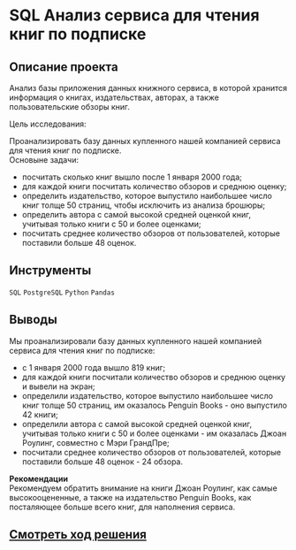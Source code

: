 # SQL Анализ сервиса для чтения книг по подписке
## Описание проекта
Анализ базы приложения данных книжного сервиса, в которой хранится информация о книгах, издательствах, авторах, а также пользовательские обзоры книг. 

Цель исследования:

Проанализировать базу данных купленного нашей компанией сервиса для чтения книг по подписке.  
Основыне задачи:
- посчитать сколько книг вышло после 1 января 2000 года;
- для каждой книги посчитать количество обзоров и среднюю оценку;
- определить издательство, которое выпустило наибольшее число книг толще 50 страниц, чтобы исключить из анализа брошюры;
- определить автора с самой высокой средней оценкой книг, учитывая только книги с 50 и более оценками;
- посчитать среднее количество обзоров от пользователей, которые поставили больше 48 оценок.

## Инструменты

`SQL` `PostgreSQL` `Python` `Pandas`


## Выводы

Мы проанализировали базу данных купленного нашей компанией сервиса для чтения книг по подписке:
- с 1 января 2000 года вышло 819 книг;
- для каждой книги посчитали количество обзоров и среднюю оценку и вывели на экран;
- определили издательство, которое выпустило наибольшее число книг толще 50 страниц, им оказалось Penguin Books - оно выпустило 42 книги;
- определили автора с самой высокой средней оценкой книг, учитывая только книги с 50 и более оценками - им оказалась Джоан Роулинг, совместно с Мэри ГрандПре;
- посчитали среднее количество обзоров от пользователей, которые поставили больше 48 оценок - 24 обзора.  
  
**Рекомендации**  
Рекомендуем обратить внимание на книги Джоан Роулинг, как самые высокооцененные, а также на издательство Penguin Books, как посталяющее больше всего книг, для наполнения сервиса.  


## [Cмотреть ход решения](https://github.com/laringerman/data_analyst_portfolio/blob/main/02-book_service/sql_books.ipynb)
